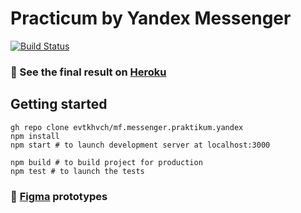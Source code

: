 # Practicum by Yandex Messenger

[![Build Status](https://travis-ci.com/evtkhvch/mf.messenger.praktikum.yandex.svg?token=scbVAVx9wp9QLfnvc4eM&branch=deploy)](https://travis-ci.com/evtkhvch/mf.messenger.praktikum.yandex)

### 🎉 See the final result on [Heroku](https://yandex-messanger.herokuapp.com)

## Getting started

```
gh repo clone evtkhvch/mf.messenger.praktikum.yandex
npm install
npm start # to launch development server at localhost:3000

npm build # to build project for production
npm test # to launch the tests
```

### 👻 [Figma](https://www.figma.com/file/Fw4ZvmCMuridYDJRSGodY2/%5BPRACTICUM%5D-CHAT?node-id=0%3A1) prototypes
